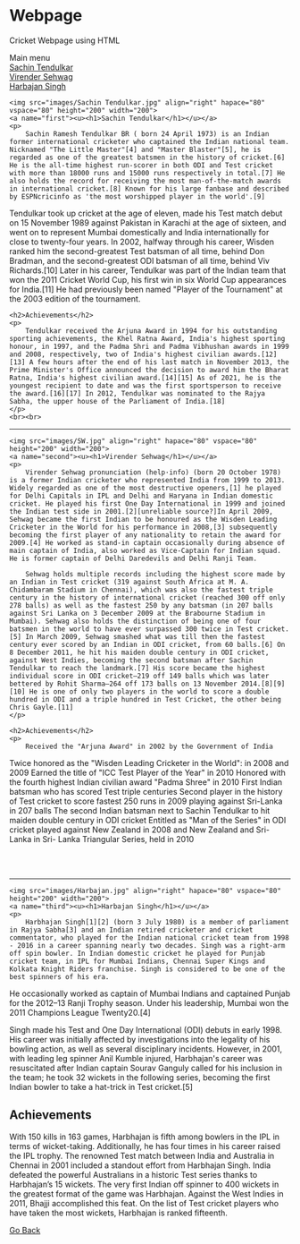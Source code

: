 # Webpage
 Cricket Webpage using HTML
<!DOCTYPE html>
<html lang="en">
<head>
    <meta charset="UTF-8">
    <meta http-equiv="X-UA-Compatible" content="IE=edge">
    <meta name="viewport" content="width=device-width, initial-scale=1.0">
    <title>Players</title>
</head>
<body>
    <a name="main">Main menu</a><br>
    <a href="#first">Sachin Tendulkar</a><br>
    <a href="#second">Virender Sehwag</a><br>
    <a href="#third">Harbajan Singh</a><br>

    <img src="images/Sachin Tendulkar.jpg" align="right" hapace="80" vspace="80" height="200" width="200">
    <a name="first"><u><h1>Sachin Tendulkar</h1></u></a>
    <p>
        Sachin Ramesh Tendulkar BR ( born 24 April 1973) is an Indian former international cricketer who captained the Indian national team. Nicknamed "The Little Master"[4] and "Master Blaster"[5], he is regarded as one of the greatest batsmen in the history of cricket.[6] He is the all-time highest run-scorer in both ODI and Test cricket with more than 18000 runs and 15000 runs respectively in total.[7] He also holds the record for receiving the most man-of-the-match awards in international cricket.[8] Known for his large fanbase and described by ESPNcricinfo as 'the most worshipped player in the world'.[9]

Tendulkar took up cricket at the age of eleven, made his Test match debut on 15 November 1989 against Pakistan in Karachi at the age of sixteen, and went on to represent Mumbai domestically and India internationally for close to twenty-four years. In 2002, halfway through his career, Wisden ranked him the second-greatest Test batsman of all time, behind Don Bradman, and the second-greatest ODI batsman of all time, behind Viv Richards.[10] Later in his career, Tendulkar was part of the Indian team that won the 2011 Cricket World Cup, his first win in six World Cup appearances for India.[11] He had previously been named "Player of the Tournament" at the 2003 edition of the tournament.
    </p>

    <h2>Achievements</h2>
    <p>
        Tendulkar received the Arjuna Award in 1994 for his outstanding sporting achievements, the Khel Ratna Award, India's highest sporting honour, in 1997, and the Padma Shri and Padma Vibhushan awards in 1999 and 2008, respectively, two of India's highest civilian awards.[12][13] A few hours after the end of his last match in November 2013, the Prime Minister's Office announced the decision to award him the Bharat Ratna, India's highest civilian award.[14][15] As of 2021, he is the youngest recipient to date and was the first sportsperson to receive the award.[16][17] In 2012, Tendulkar was nominated to the Rajya Sabha, the upper house of the Parliament of India.[18]
    </p>
    <br><br>
<hr>


    <img src="images/SW.jpg" align="right" hapace="80" vspace="80" height="200" width="200">
    <a name="second"><u><h1>Virender Sehwag</h1></u></a>
    <p>
        Virender Sehwag pronunciation (help·info) (born 20 October 1978) is a former Indian cricketer who represented India from 1999 to 2013. Widely regarded as one of the most destructive openers,[1] he played for Delhi Capitals in IPL and Delhi and Haryana in Indian domestic cricket. He played his first One Day International in 1999 and joined the Indian test side in 2001.[2][unreliable source?]In April 2009, Sehwag became the first Indian to be honoured as the Wisden Leading Cricketer in the World for his performance in 2008,[3] subsequently becoming the first player of any nationality to retain the award for 2009.[4] He worked as stand-in captain occasionally during absence of main captain of India, also worked as Vice-Captain for Indian squad. He is former captain of Delhi Daredevils and Delhi Ranji Team.

        Sehwag holds multiple records including the highest score made by an Indian in Test cricket (319 against South Africa at M. A. Chidambaram Stadium in Chennai), which was also the fastest triple century in the history of international cricket (reached 300 off only 278 balls) as well as the fastest 250 by any batsman (in 207 balls against Sri Lanka on 3 December 2009 at the Brabourne Stadium in Mumbai). Sehwag also holds the distinction of being one of four batsmen in the world to have ever surpassed 300 twice in Test cricket.[5] In March 2009, Sehwag smashed what was till then the fastest century ever scored by an Indian in ODI cricket, from 60 balls.[6] On 8 December 2011, he hit his maiden double century in ODI cricket, against West Indies, becoming the second batsman after Sachin Tendulkar to reach the landmark.[7] His score became the highest individual score in ODI cricket—219 off 149 balls which was later bettered by Rohit Sharma—264 off 173 balls on 13 November 2014.[8][9][10] He is one of only two players in the world to score a double hundred in ODI and a triple hundred in Test Cricket, the other being Chris Gayle.[11]
    </p>
    
    <h2>Achievements</h2>
    <p>
        Received the "Arjuna Award" in 2002 by the Government of India
Twice honored as the "Wisden Leading Cricketer in the World": in 2008 and 2009
Earned the title of "ICC Test Player of the Year" in 2010
Honored with the fourth highest Indian civilian award "Padma Shree" in 2010
First Indian batsman who has scored Test triple centuries
Second player in the history of Test cricket to score fastest 250 runs in 2009 playing against Sri-Lanka in 207 balls
The second Indian batsman next to Sachin Tendulkar to hit maiden double century in ODI cricket
Entitled as "Man of the Series" in ODI cricket played against New Zealand in 2008 and New Zealand and Sri-Lanka in Sri- Lanka Triangular Series, held in 2010 
    </p><br><br>
    <hr>


    <img src="images/Harbajan.jpg" align="right" hapace="80" vspace="80" height="200" width="200">
    <a name="third"><u><h1>Harbajan Singh</h1></u></a>
    <p>
        Harbhajan Singh[1][2] (born 3 July 1980) is a member of parliament in Rajya Sabha[3] and an Indian retired cricketer and cricket commentator, who played for the Indian national cricket team from 1998 - 2016 in a career spanning nearly two decades. Singh was a right-arm off spin bowler. In Indian domestic cricket he played for Punjab cricket team, in IPL for Mumbai Indians, Chennai Super Kings and Kolkata Knight Riders franchise. Singh is considered to be one of the best spinners of his era.

He occasionally worked as captain of Mumbai Indians and captained Punjab for the 2012–13 Ranji Trophy season. Under his leadership, Mumbai won the 2011 Champions League Twenty20.[4]

Singh made his Test and One Day International (ODI) debuts in early 1998. His career was initially affected by investigations into the legality of his bowling action, as well as several disciplinary incidents. However, in 2001, with leading leg spinner Anil Kumble injured, Harbhajan's career was resuscitated after Indian captain Sourav Ganguly called for his inclusion in the team; he took 32 wickets in the following series, becoming the first Indian bowler to take a hat-trick in Test cricket.[5]
    </p>
    <h2>Achievements</h2>
    <p>
        With 150 kills in 163 games, Harbhajan is fifth among bowlers in the IPL in terms of wicket-taking. Additionally, he has four times in his career raised the IPL trophy.
The renowned Test match between India and Australia in Chennai in 2001 included a standout effort from Harbhajan Singh. India defeated the powerful Australians in a historic Test series thanks to Harbhajan’s 15 wickets.
The very first Indian off spinner to 400 wickets in the greatest format of the game was Harbhajan. Against the West Indies in 2011, Bhajji accomplished this feat. On the list of Test cricket players who have taken the most wickets, Harbhajan is ranked fifteenth.
    </p>
    <a href="#main">Go Back</a><br>
    
</body>
</html>
